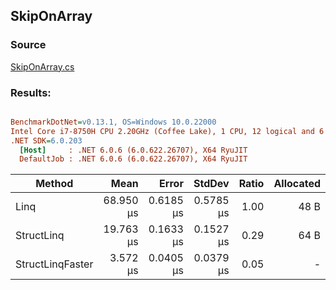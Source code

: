 ﻿## SkipOnArray

### Source
[SkipOnArray.cs](../../src/StructLinq.Benchmark/SkipOnArray.cs)

### Results:
``` ini

BenchmarkDotNet=v0.13.1, OS=Windows 10.0.22000
Intel Core i7-8750H CPU 2.20GHz (Coffee Lake), 1 CPU, 12 logical and 6 physical cores
.NET SDK=6.0.203
  [Host]     : .NET 6.0.6 (6.0.622.26707), X64 RyuJIT
  DefaultJob : .NET 6.0.6 (6.0.622.26707), X64 RyuJIT


```
|           Method |      Mean |     Error |    StdDev | Ratio | Allocated |
|----------------- |----------:|----------:|----------:|------:|----------:|
|             Linq | 68.950 μs | 0.6185 μs | 0.5785 μs |  1.00 |      48 B |
|       StructLinq | 19.763 μs | 0.1633 μs | 0.1527 μs |  0.29 |      64 B |
| StructLinqFaster |  3.572 μs | 0.0405 μs | 0.0379 μs |  0.05 |         - |
